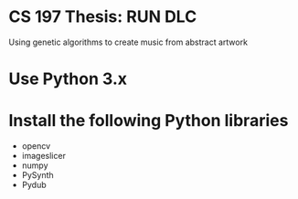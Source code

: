 # CS 197 Thesis: RUN DLC
Using genetic algorithms to create music from abstract artwork


# Use Python 3.x

# Install the following Python libraries
* opencv
* imageslicer
* numpy
* PySynth
* Pydub
